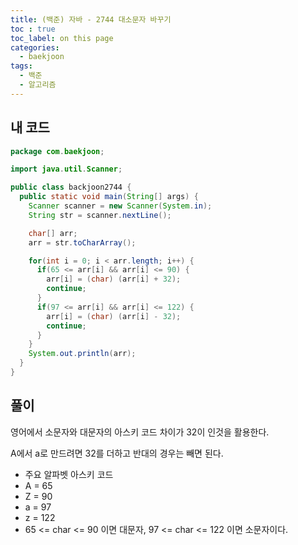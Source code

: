 ```yaml
---
title: (백준) 자바 - 2744 대소문자 바꾸기
toc : true
toc_label: on this page
categories:
  - baekjoon
tags:
  - 백준
  - 알고리즘
---
```


## 내 코드

```java
package com.baekjoon;

import java.util.Scanner;

public class backjoon2744 {
  public static void main(String[] args) {
    Scanner scanner = new Scanner(System.in);
    String str = scanner.nextLine();

    char[] arr;
    arr = str.toCharArray();

    for(int i = 0; i < arr.length; i++) {
      if(65 <= arr[i] && arr[i] <= 90) {
        arr[i] = (char) (arr[i] + 32);
        continue;
      }
      if(97 <= arr[i] && arr[i] <= 122) {
        arr[i] = (char) (arr[i] - 32);
        continue;
      }
    }
    System.out.println(arr);
  }
}

```



## 풀이

영어에서 소문자와 대문자의 아스키 코드 차이가 32이 인것을 활용한다.

A에서 a로 만드려면 32를 더하고 반대의 경우는 빼면 된다.

- 주요 알파벳 아스키 코드
- A = 65
- Z = 90
- a = 97
- z = 122
- 65 <= char <= 90 이면 대문자, 97 <= char <= 122 이면 소문자이다.